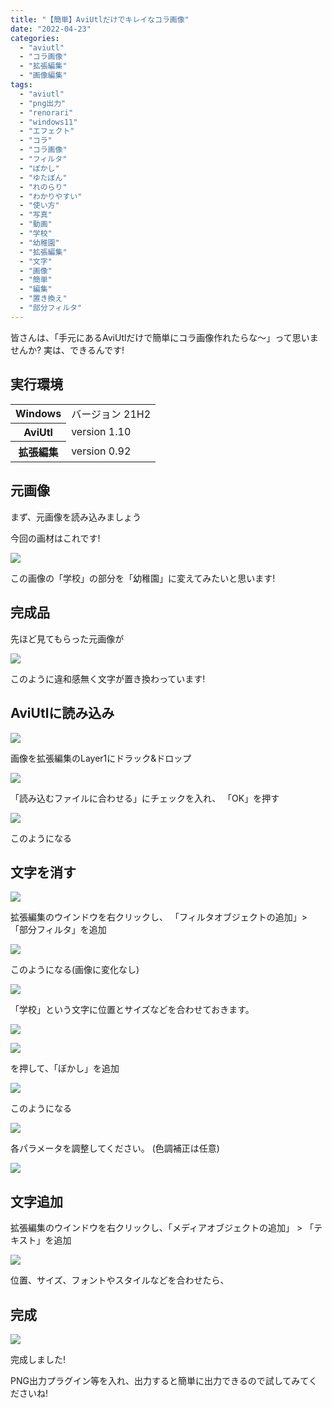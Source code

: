 ```yaml
---
title: "【簡単】AviUtlだけでキレイなコラ画像"
date: "2022-04-23"
categories:
  - "aviutl"
  - "コラ画像"
  - "拡張編集"
  - "画像編集"
tags:
  - "aviutl"
  - "png出力"
  - "renorari"
  - "windows11"
  - "エフェクト"
  - "コラ"
  - "コラ画像"
  - "フィルタ"
  - "ぼかし"
  - "ゆたぼん"
  - "れのらり"
  - "わかりやすい"
  - "使い方"
  - "写真"
  - "動画"
  - "学校"
  - "幼稚園"
  - "拡張編集"
  - "文字"
  - "画像"
  - "簡単"
  - "編集"
  - "置き換え"
  - "部分フィルタ"
---
```


皆さんは、「手元にあるAviUtlだけで簡単にコラ画像作れたらな～」って思いませんか?
実は、できるんです!



## 実行環境

<table><tbody><tr><th>Windows</th><td>バージョン 21H2</td></tr><tr><th>AviUtl</th><td>version 1.10</td></tr><tr><th>拡張編集</th><td>version 0.92</td></tr></tbody></table>

## 元画像

まず、元画像を読み込みましょう

今回の画材はこれです!

![](images/20220423_212728-300x169.jpg)

この画像の「学校」の部分を「幼稚園」に変えてみたいと思います!

## 完成品

先ほど見てもらった元画像が

![](images/image-15-300x169.png)

このように違和感無く文字が置き換わっています!

## AviUtlに読み込み

![](images/image-300x169.png)

画像を拡張編集のLayer1にドラック&ドロップ

![](images/image-1.png)

「読み込むファイルに合わせる」にチェックを入れ、
「OK」を押す

![](images/image-2-300x169.png)

このようになる

## 文字を消す

![](images/image-3.png)

拡張編集のウインドウを右クリックし、
「フィルタオブジェクトの追加」> 「部分フィルタ」を追加

![](images/image-4-300x169.png)

このようになる(画像に変化なし)

![](images/image-5-300x237.png)

「学校」という文字に位置とサイズなどを合わせておきます。

![](images/image-6-300x170.png)

![](images/image-9.png)

を押して、「ぼかし」を追加

![](images/image-10-300x169.png)

このようになる

![](images/image-11-275x300.png)

各パラメータを調整してください。
(色調補正は任意)

![](images/image-12-300x169.png)

## 文字追加

拡張編集のウインドウを右クリックし、「メディアオブジェクトの追加」 > 「テキスト」を追加

![](images/image-13-229x300.png)

位置、サイズ、フォントやスタイルなどを合わせたら、

## 完成

![](images/image-14-300x237.png)

完成しました!

PNG出力プラグイン等を入れ、出力すると簡単に出力できるので試してみてくださいね!
